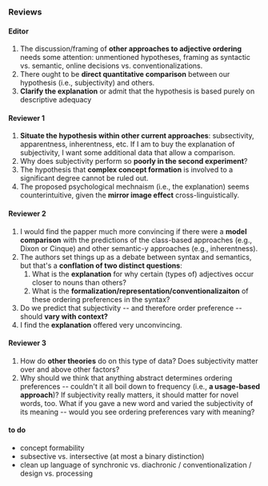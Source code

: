 ### Reviews

#### Editor

1. The discussion/framing of **other approaches to adjective ordering** needs some attention: unmentioned hypotheses, framing as syntactic vs. semantic, online decisions vs. conventionalizations.
2. There ought to be **direct quantitative comparison** between our hypothesis (i.e., subjectivity) and others.
3. **Clarify the explanation** or admit that the hypothesis is based purely on descriptive adequacy

#### Reviewer 1

1. **Situate the hypothesis within other current approaches**: subsectivity, apparentness, inherentness, etc. If I am to buy the explanation of subjectivity, I want some additional data that allow a comparison.
2. Why does subjectivity perform so **poorly in the second experiment**?
3. The hypothesis that **complex concept formation** is involved to a significant degree cannot be ruled out.
4. The proposed psychological mechnaism (i.e., the explanation) seems counterintuitive, given the **mirror image effect** cross-linguistically.

#### Reviewer 2

1. I would find the papper much more convincing if there were a **model comparison** with the predictions of the class-based approaches (e.g., Dixon or Cinque)  and other semantic-y approaches (e.g., inherentness).
2. The authors set things up as a debate between syntax and semantics, but that's a **conflation of two distinct  questions**:
	1. What is the **explanation** for why certain (types of) adjectives occur closer to nouns than others?
	2. What is the **formalization/representation/conventionalizaiton** of these ordering preferences in the syntax?
3. Do we predict that subjectivity -- and therefore order preference -- should **vary with context?**
4. I find the **explanation** offered very unconvincing.

#### Reviewer 3

1. How do **other theories** do on this type of data? Does subjectivity matter over and above other factors?
2. Why should we think that anything abstract determines ordering preferences -- couldn't it all boil down to frequency (i.e., **a usage-based approach**)? If subjectivity really matters, it should matter for novel words, too. What if you gave a new word and varied the subjectivity of its meaning -- would you see ordering preferences vary with meaning?


#### to do

- concept formability
- subsective vs. intersective (at most a binary distinction)
- clean up language of synchronic vs. diachronic / conventionalization / design vs. processing